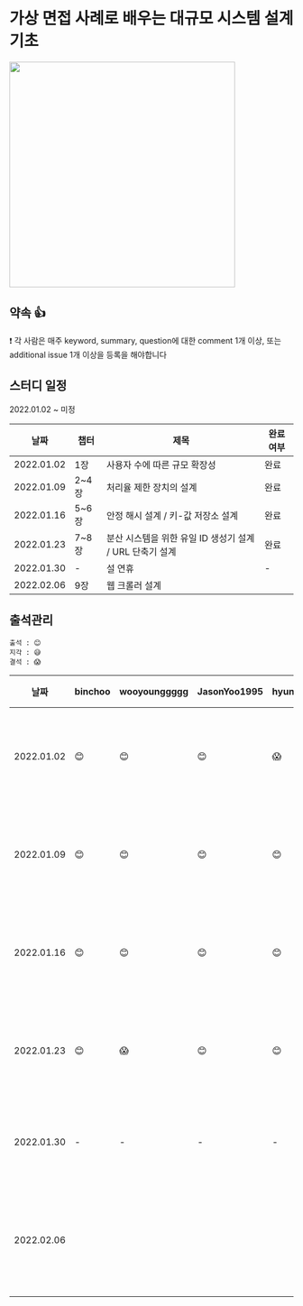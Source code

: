 # 가상 면접 사례로 배우는 대규모 시스템 설계 기초

<img src="https://user-images.githubusercontent.com/66045861/147304048-c7042a3a-9b40-436b-9186-4e9fc581b4c3.png" width="400"/>

## 약속 👍
❗ 각 사람은 매주 keyword, summary, question에 대한 comment 1개 이상, 또는 additional issue 1개 이상을 등록을 해야합니다

## 스터디 일정
2022.01.02 ~ 미정

|날짜|챕터|제목|완료여부|
|------|---|---|---|
|2022.01.02|1장|사용자 수에 따른 규모 확장성|완료|
|2022.01.09|2\~4장|처리율 제한 장치의 설계|완료|
|2022.01.16|5\~6장|안정 해시 설계 / 키-값 저장소 설계|완료|
|2022.01.23|7\~8장|분산 시스템을 위한 유일 ID 생성기 설계 / URL 단축기 설계|완료|
|2022.01.30|-|설 연휴|-|
|2022.02.06|9장|웹 크롤러 설계||

## 출석관리

```
출석 : 😊
지각 : 😅
결석 : 😱
```

|날짜|binchoo|wooyounggggg|JasonYoo1995|hyunrrr|ngwoon|비고|
|------|---|---|---|---|---|---|
|2022.01.02|😊|😊|😊|😱|😊|온라인으로 진행|
|2022.01.09|😊|😊|😊|😊|😊|온라인으로 진행|
|2022.01.16|😊|😊|😊|😊|😊|온라인으로 진행|
|2022.01.23|😊|😱|😊|😊|😊|온라인으로 진행|
|2022.01.30|-|-|-|-|-|설 연휴로 휴식|
|2022.02.06||||||오프라인으로 진행|
